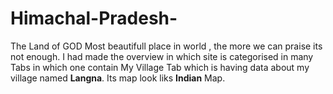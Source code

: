 # Himachal-Pradesh-
The Land of GOD
Most beautifull place in world , the more we can praise its not enough.
I had made the overview in which site is categorised in many Tabs in which one contain My Village Tab which is having data about my village named **Langna**. Its map look liks **Indian** Map.
